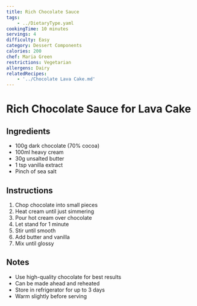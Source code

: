 ```yaml
---
title: Rich Chocolate Sauce
tags:
    - ../DietaryType.yaml
cookingTime: 10 minutes
servings: 4
difficulty: Easy
category: Dessert Components
calories: 200
chef: Maria Green
restrictions: Vegetarian
allergens: Dairy
relatedRecipes:
    - '../Chocolate Lava Cake.md'
---
```


# Rich Chocolate Sauce for Lava Cake

## Ingredients
- 100g dark chocolate (70% cocoa)
- 100ml heavy cream
- 30g unsalted butter
- 1 tsp vanilla extract
- Pinch of sea salt

## Instructions
1. Chop chocolate into small pieces
2. Heat cream until just simmering
3. Pour hot cream over chocolate
4. Let stand for 1 minute
5. Stir until smooth
6. Add butter and vanilla
7. Mix until glossy

## Notes
- Use high-quality chocolate for best results
- Can be made ahead and reheated
- Store in refrigerator for up to 3 days
- Warm slightly before serving 
